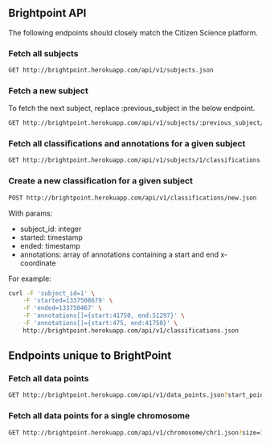 ## Brightpoint API

The following endpoints should closely match the Citizen Science platform.

### Fetch all subjects

```bash
GET http://brightpoint.herokuapp.com/api/v1/subjects.json
```

### Fetch a new subject 

To fetch the next subject, replace :previous_subject in the below endpoint.

```bash
GET http://brightpoint.herokuapp.com/api/v1/subjects/:previous_subject/next.json
```

### Fetch all classifications and annotations for a given subject

```bash
GET http://brightpoint.herokuapp.com/api/v1/subjects/1/classifications.json
```

### Create a new classification for a given subject

```bash
POST http://brightpoint.herokuapp.com/api/v1/classifications/new.json
```

With params:

- subject_id: integer
- started: timestamp
- ended: timestamp
- annotations: array of annotations containing a start and end x-coordinate

For example:

```bash
curl -F 'subject_id=1' \
	-F 'started=1337508679' \
	-F 'ended=133750467' \
	-F 'annotations[]={start:41750, end:51297}' \
	-F 'annotations[]={start:475, end:41750}' \
	http://brightpoint.herokuapp.com/api/v1/classifications.json 
```

## Endpoints unique to BrightPoint

### Fetch all data points

```bash
GET http://brightpoint.herokuapp.com/api/v1/data_points.json?start_point=390&size=100
```

### Fetch all data points for a single chromosome

```bash
GET http://brightpoint.herokuapp.com/api/v1/chromosome/chr1.json?size=100
```